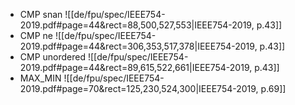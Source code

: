 - CMP snan
![[de/fpu/spec/IEEE754-2019.pdf#page=44&rect=88,500,527,553|IEEE754-2019, p.43]]
- CMP ne
![[de/fpu/spec/IEEE754-2019.pdf#page=44&rect=306,353,517,378|IEEE754-2019, p.43]]
- CMP unordered
![[de/fpu/spec/IEEE754-2019.pdf#page=44&rect=89,615,522,661|IEEE754-2019, p.43]]
- MAX_MIN
![[de/fpu/spec/IEEE754-2019.pdf#page=70&rect=125,230,524,300|IEEE754-2019, p.69]]